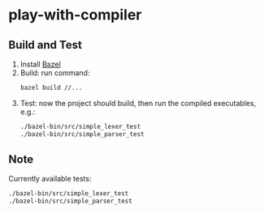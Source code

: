 # play-with-compiler

## Build and Test

1. Install [Bazel](https://docs.bazel.build/versions/master/install.html)
2. Build: run command:
   ``` bash
   bazel build //...
   ```
3. Test: now the project should build, then run the compiled executables, e.g.:
    ``` bash
    ./bazel-bin/src/simple_lexer_test
    ./bazel-bin/src/simple_parser_test
    ```

## Note

Currently available tests:

``` bash
./bazel-bin/src/simple_lexer_test
./bazel-bin/src/simple_parser_test
```
